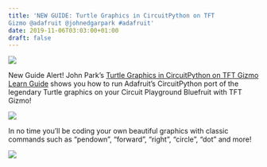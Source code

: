 ```yaml
---
title: 'NEW GUIDE: Turtle Graphics in CircuitPython on TFT
Gizmo @adafruit @johnedgarpark #adafruit'
date: 2019-11-06T03:03:00+01:00
draft: false
---
```


![](https://cdn-blog.adafruit.com/uploads/2019/11/SNOWFLAKES.gif)

New Guide Alert! John Park’s [Turtle Graphics in CircuitPython on TFT Gizmo Learn Guide](https://learn.adafruit.com/turtle-graphics-gizmo/overview) shows you how to run Adafruit’s CircuitPython port of the legendary Turtle graphics on your Circuit Playground Bluefruit with TFT Gizmo!

![](https://cdn-blog.adafruit.com/uploads/2019/11/turtle_gizmo_9169b853.jpg)

In no time you’ll be coding your own beautiful graphics with classic commands such as “pendown”, “forward”, “right”, “circle”, “dot” and more!

![](https://cdn-blog.adafruit.com/uploads/2019/11/GuideIntroTurtle.gif)
